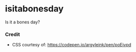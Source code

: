 # isitabonesday
Is it a bones day?

### Credit
 - CSS courtesy of: https://codepen.io/argyleink/pen/poEjvpd